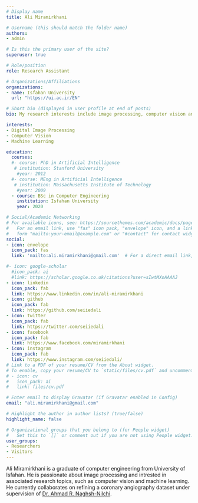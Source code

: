 ```yaml
---
# Display name
title: Ali Miramirkhani

# Username (this should match the folder name)
authors:
- admin

# Is this the primary user of the site?
superuser: true

# Role/position
role: Research Assistant

# Organizations/Affiliations
organizations:
- name: Isfahan University
  url: "https://ui.ac.ir/EN"

# Short bio (displayed in user profile at end of posts)
bio: My research interests include image processing, computer vision and machine learning.

interests:
- Digital Image Processing
- Computer Vision
- Machine Learning

education:
  courses:
  #- course: PhD in Artificial Intelligence
   # institution: Stanford University
    #year: 2012
  #- course: MEng in Artificial Intelligence
   # institution: Massachusetts Institute of Technology
    #year: 2009
  - course: BSc in Computer Engineering
    institution: Isfahan University
    year: 2020

# Social/Academic Networking
# For available icons, see: https://sourcethemes.com/academic/docs/page-builder/#icons
#   For an email link, use "fas" icon pack, "envelope" icon, and a link in the
#   form "mailto:your-email@example.com" or "#contact" for contact widget.
social:
- icon: envelope
  icon_pack: fas
  link: 'mailto:ali.miramirkhani@gmail.com'  # For a direct email link, use "mailto:test@example.org".

#- icon: google-scholar
  #icon_pack: ai
  #link: https://scholar.google.co.uk/citations?user=sIwtMXoAAAAJ
- icon: linkedin
  icon_pack: fab
  link: https://www.linkedin.com/in/ali-miramirkhani
- icon: github
  icon_pack: fab
  link: https://github.com/seiiedali
- icon: twitter
  icon_pack: fab
  link: https://twitter.com/seiiedali
- icon: facebook
  icon_pack: fab
  link: https://www.facebook.com/miramirkhani
- icon: instagram
  icon_pack: fab
  link: https://www.instagram.com/seiiedali/
# Link to a PDF of your resume/CV from the About widget.
# To enable, copy your resume/CV to `static/files/cv.pdf` and uncomment the lines below.
# - icon: cv
#   icon_pack: ai
#   link: files/cv.pdf

# Enter email to display Gravatar (if Gravatar enabled in Config)
email: "ali.miramirkhani@gmail.com"

# Highlight the author in author lists? (true/false)
highlight_name: false

# Organizational groups that you belong to (for People widget)
#   Set this to `[]` or comment out if you are not using People widget.
user_groups:
- Researchers
- Visitors
---
```

Ali Miramirkhani is a graduate of computer engineering from University of Isfahan. He is passionate about image processing and intrested in associated research topics, such as computer vision and machine learning. He currently collaborates on refining a coronary angiography dataset under supervision of [Dr. Ahmad R. Naghsh-Nilchi](https://scholar.google.com/citations?user=mnRKQS4AAAAJ&hl=en&oi=ao).
